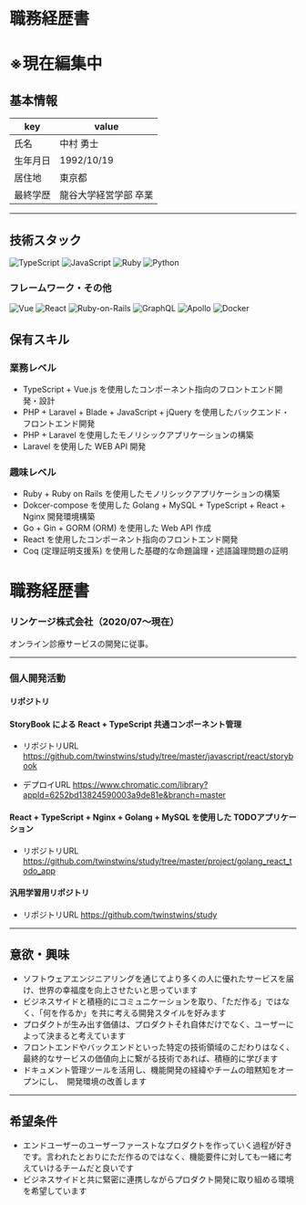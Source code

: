 # 職務経歴書

# ※現在編集中

## 基本情報

|key|value|
|---|---|
|氏名|中村 勇士|
|生年月日|1992/10/19|
|居住地|東京都|
|最終学歴|龍谷大学経営学部 卒業|


---

## 技術スタック

<p>
  <img alt="TypeScript" src="https://img.shields.io/badge/-TypeScript-007ACC?style=flat-square&logo=typescript&logoColor=white" />
  <img alt="JavaScript" src="https://img.shields.io/badge/-JavaScript-F7DF1E?style=flat-square&logo=JavaScript&logoColor=white" />
  <img alt="Ruby" src="https://img.shields.io/badge/-Ruby-CC342D?style=flat-square&logo=Ruby&logoColor=white" />
  <img alt="Python" src="https://img.shields.io/badge/-Python-3776AB?style=flat-square&logo=Python&logoColor=white" />
</p>

### フレームワーク・その他
<p>
<img alt="Vue" src="https://img.shields.io/badge/-Vue.js-4FC08D?style=flat-square&logo=Vue.js&logoColor=white" />
 <img alt="React" src="https://img.shields.io/badge/-React-45b8d8?style=flat-square&logo=react&logoColor=white" />
 <img alt="Ruby-on-Rails" src="https://img.shields.io/badge/-Rails-CC0000?style=flat-square&logo=Ruby-on-Rails&logoColor=white" />
 <img alt="GraphQL" src="https://img.shields.io/badge/-GraphQL-E10098?style=flat-square&logo=graphql&logoColor=white" />
 <img alt="Apollo" src="https://img.shields.io/badge/-Apollo%20GraphQL-311C87?style=flat-square&logo=apollo-graphql&logoColor=white" />
 <img alt="Docker" src="https://img.shields.io/badge/-Docker-46a2f1?style=flat-square&logo=docker&logoColor=white" />
</p>

## 保有スキル
### 業務レベル
- TypeScript + Vue.js を使用したコンポーネント指向のフロントエンド開発・設計
- PHP + Laravel + Blade + JavaScript + jQuery を使用したバックエンド・フロントエンド開発
- PHP + Laravel を使用したモノリシックアプリケーションの構築
- Laravel を使用した WEB API 開発

### 趣味レベル
- Ruby + Ruby on Rails を使用したモノリシックアプリケーションの構築
- Dokcer-compose を使用した Golang + MySQL + TypeScript + React + Nginx 開発環境構築
- Go + Gin + GORM (ORM) を使用した Web API 作成
- React を使用したコンポーネント指向のフロントエンド開発
- Coq (定理証明支援系) を使用した基礎的な命題論理・述語論理問題の証明


# 職務経歴書

### リンケージ株式会社（2020/07〜現在）
オンライン診療サービスの開発に従事。


<!-- 
開発リソースが限られる中で、ユーザーの利便性を高める追加機能の設計から実装を主導。得意とするフロントエンド開発の経験を活かして、フロントエンドの改善活動をリード。また、モブプログラミングのライブ配信への出演や、フルリモート環境で気軽に質問できるSlackチャンネルの作成やbot開発などを通して、良い組織作りへの貢献も行っている。

- **プロジェクト規模：**
    - 平均 2〜5 人チームでのスクラム開発
- **プロジェクト詳細：**
    - Vue.js での SPA 開発
    - Python, Django での API 開発
    - ライブラリアップデートの仕組み作り
    - メールアドレス認証機能の構築
    - VuePress + esa によるドキュメントサイトの構築
    - 職務経歴書 Import 機能の実装
- **その他：**
    - フロントエンド改善活動（改善チームの組成、課題の整理・実装）
    - フロントエンド勉強会の主催
    - エンジニア採用（採用広報、選考活動）

### 弥生株式会社（2020/07〜2021/02）

※ 株式会社 Misoca の吸収合併による転籍。業務内容は株式会社 Misoca と変わらず。

### 株式会社Misoca（2019/04〜2020/06）

クラウド請求書管理サービス Misoca の開発・運用。
- **プロジェクト規模：**
    - 平均 2〜4 人チームでのアジャイル開発
- **役割：**
    - 機能検討（インセプションデッキ作成 etc）、設計、コーディング、レビュー
- **プロジェクト詳細：**
    - TypeScript + Vue.js での SPA 開発
    - Ruby on Rails でのフロント・モバイルアプリ向け API の開発
    - フロント全コードの JavaScript から TypeScript へのリプレイス
    - レガシーコード（jQuery）から Vue.js へのリファクタリング
    - GraphQL, Vue Composition API を使った新機能の開発
    - 社外・社内勉強会の企画運営

### エムスリー株式会社（2018/02〜2019/03）

医療従事者向け総合医療情報サービス m3.com の開発・運用。
- **プロジェクト規模：**
    - 平均 1〜2 人チームでの開発
- **役割：**
    - コーディング、レビュー、チームビルディング
- **プロジェクト詳細：**
    - Java 独自フレームワークのレガシーシステムから Spring Boot へのリニューアル
    - サーバーサイド Kotlin の導入、Vue.js での SPA サイト構築
    - Storybook の導入、コンポーネントライブラリの作成 -->

---


### 個人開発活動
#### リポジトリ

#### StoryBook による React + TypeScript 共通コンポーネント管理
- リポジトリURL
https://github.com/twinstwins/study/tree/master/javascript/react/storybook

- デプロイURL
https://www.chromatic.com/library?appId=6252bd13824590003a9de81e&branch=master


#### React + TypeScript + Nginx + Golang + MySQL を使用した TODOアプリケーション
- リポジトリURL
https://github.com/twinstwins/study/tree/master/project/golang_react_todo_app


#### 汎用学習用リポジトリ
- リポジトリURL
https://github.com/twinstwins/study


---

## 意欲・興味
- ソフトウェアエンジニアリングを通じてより多くの人に優れたサービスを届け、世界の幸福度を向上させたいと思っています
- ビジネスサイドと積極的にコミュニケーションを取り、「ただ作る」ではなく、「何を作るか」を共に考える開発スタイルを好みます
- プロダクトが生み出す価値は、プロダクトそれ自体だけでなく、ユーザーによって決まると考えています 
- フロントエンドやバックエンドといった特定の技術領域のこだわりはなく、最終的なサービスの価値向上に繋がる技術であれば、積極的に学びます
- ドキュメント管理ツールを活用し、機能開発の経緯やチームの暗黙知をオープンにし、　開発環境の改善します
---

## 希望条件
- エンドユーザーのユーザーファーストなプロダクトを作っていく過程が好きです。言われたとおりにただ作るのではなく、機能要件に対しても一緒に考えていけるチームだと良いです
- ビジネスサイドと共に緊密に連携しながらプロダクト開発に取り組める環境を希望しています
